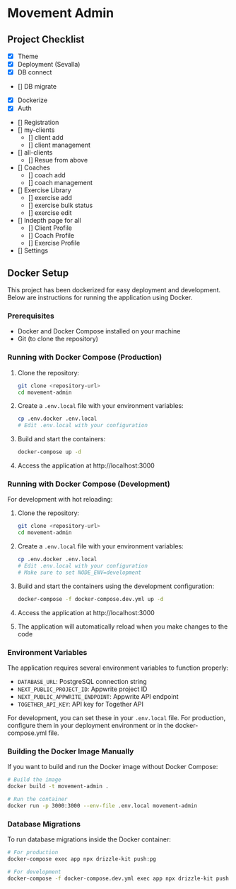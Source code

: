 # Movement Admin

## Project Checklist

-   [x] Theme
-   [x] Deployment (Sevalla)
-   [x] DB connect
-   [] DB migrate
-   [x] Dockerize
-   [x] Auth
-   [] Registration
-   [] my-clients
    -   [] client add
    -   [] client management
-   [] all-clients
    -   [] Resue from above
-   [] Coaches
    -   [] coach add
    -   [] coach management
-   [] Exercise Library
    -   [] exercise add
    -   [] exercise bulk status
    -   [] exercise edit
-   [] Indepth page for all
    -   [] Client Profile
    -   [] Coach Profile
    -   [] Exercise Profile
-   [] Settings

## Docker Setup

This project has been dockerized for easy deployment and development. Below are instructions for running the application using Docker.

### Prerequisites

-   Docker and Docker Compose installed on your machine
-   Git (to clone the repository)

### Running with Docker Compose (Production)

1. Clone the repository:

    ```bash
    git clone <repository-url>
    cd movement-admin
    ```

2. Create a `.env.local` file with your environment variables:

    ```bash
    cp .env.docker .env.local
    # Edit .env.local with your configuration
    ```

3. Build and start the containers:

    ```bash
    docker-compose up -d
    ```

4. Access the application at http://localhost:3000

### Running with Docker Compose (Development)

For development with hot reloading:

1. Clone the repository:

    ```bash
    git clone <repository-url>
    cd movement-admin
    ```

2. Create a `.env.local` file with your environment variables:

    ```bash
    cp .env.docker .env.local
    # Edit .env.local with your configuration
    # Make sure to set NODE_ENV=development
    ```

3. Build and start the containers using the development configuration:

    ```bash
    docker-compose -f docker-compose.dev.yml up -d
    ```

4. Access the application at http://localhost:3000

5. The application will automatically reload when you make changes to the code

### Environment Variables

The application requires several environment variables to function properly:

-   `DATABASE_URL`: PostgreSQL connection string
-   `NEXT_PUBLIC_PROJECT_ID`: Appwrite project ID
-   `NEXT_PUBLIC_APPWRITE_ENDPOINT`: Appwrite API endpoint
-   `TOGETHER_API_KEY`: API key for Together API

For development, you can set these in your `.env.local` file. For production, configure them in your deployment environment or in the docker-compose.yml file.

### Building the Docker Image Manually

If you want to build and run the Docker image without Docker Compose:

```bash
# Build the image
docker build -t movement-admin .

# Run the container
docker run -p 3000:3000 --env-file .env.local movement-admin
```

### Database Migrations

To run database migrations inside the Docker container:

```bash
# For production
docker-compose exec app npx drizzle-kit push:pg

# For development
docker-compose -f docker-compose.dev.yml exec app npx drizzle-kit push:pg
```
